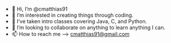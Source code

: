 - 👋 Hi, I’m @cmatthias91
- 👀 I’m interested in creating things through coding.
- 🌱 I’ve taken intro classes covering Java, C, and Python.
- 💞️ I’m looking to collaborate on anything to learn anything I can.
- 📫 How to reach me --> cmatthias91@gmail.com

<!---
cmatthias91/cmatthias91 is a ✨ special ✨ repository because its `README.md` (this file) appears on your GitHub profile.
You can click the Preview link to take a look at your changes.
--->
